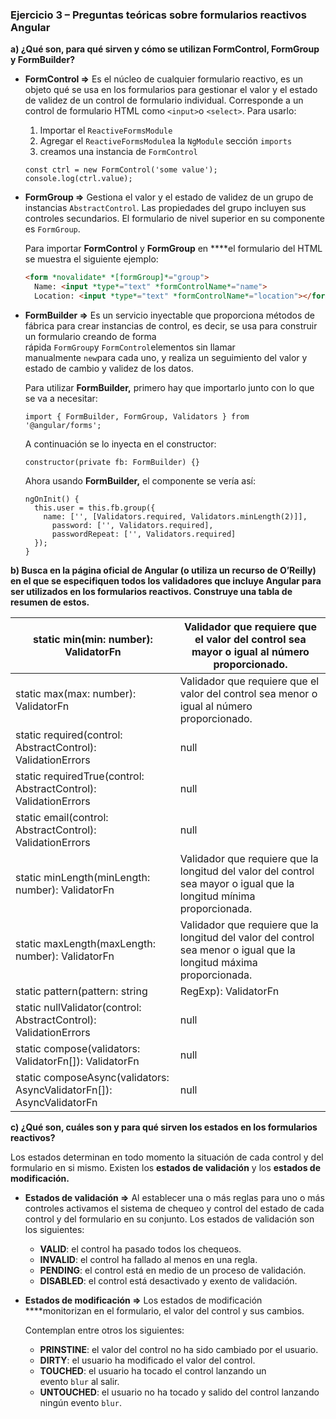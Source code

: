 ### Ejercicio 3 – Preguntas teóricas sobre formularios reactivos Angular

**a) ¿Qué son, para qué sirven y cómo se utilizan FormControl, FormGroup y FormBuilder?**

- **FormControl ⇒**  Es el núcleo de cualquier formulario reactivo, es un objeto qué se usa en los formularios para gestionar el valor y el estado de validez de un control de formulario individual. Corresponde a un control de formulario HTML como `<input>`o `<select>`.  Para usarlo:
    
    
    1. Importar el `ReactiveFormsModule`
    2. Agregar el `ReactiveFormsModule`a la `NgModule` sección `imports`
    3. creamos una instancia de `FormControl`
    
    ```tsx
    const ctrl = new FormControl('some value');
    console.log(ctrl.value);
    ```
    
- **FormGroup ⇒** Gestiona el valor y el estado de validez de un grupo de instancias `AbstractControl`. Las propiedades del grupo incluyen sus controles secundarios. El formulario de nivel superior en su componente es `FormGroup`.
    
    
    Para importar  **FormControl** y **FormGroup** en ****el formulario del HTML se muestra el siguiente ejemplo:
    
    ```html
    <form *novalidate* *[formGroup]*="group">
      Name: <input *type*="text" *formControlName*="name">
      Location: <input *type*="text" *formControlName*="location"></form>
    ```
    

- **FormBuilder ⇒**  Es un servicio inyectable que proporciona métodos de fábrica para crear instancias de control, es decir, se usa para construir un formulario creando de forma rápida `FormGroup`y `FormControl`elementos sin llamar manualmente `new`para cada uno, y  realiza un seguimiento del valor y estado de cambio y validez de los datos.
    
    Para utilizar  **FormBuilder,** primero hay que importarlo junto con lo que se va  a necesitar:
    
    ```tsx
    import { FormBuilder, FormGroup, Validators } from '@angular/forms';
    ```
    
    A continuación se  lo inyecta en el constructor:
    
    ```tsx
    constructor(private fb: FormBuilder) {}
    ```
    
    Ahora usando **FormBuilder,** el componente  se vería así:
    
    ```tsx
    ngOnInit() {
      this.user = this.fb.group({
        name: ['', [Validators.required, Validators.minLength(2)]],
          password: ['', Validators.required],
          passwordRepeat: ['', Validators.required]
      });
    }
    ```
    

**b) Busca en la página oficial de Angular (o utiliza un recurso de O’Reilly) en el que se especifiquen todos los validadores que incluye Angular para ser utilizados en los formularios reactivos. Construye una tabla de resumen de estos.**

|  static min(min: number): ValidatorFn | Validador que requiere que el valor del control sea mayor o igual al número proporcionado. |
| --- | --- |
| static max(max: number): ValidatorFn | Validador que requiere que el valor del control sea menor o igual al número proporcionado. |
| static required(control: AbstractControl): ValidationErrors | null | El validador que requiere el control tiene un valor no vacío. |
| static requiredTrue(control: AbstractControl): ValidationErrors | null | Validador que requiere que el valor del control sea verdadero. Este validador se usa comúnmente para las casillas de verificación requeridas. |
| static email(control: AbstractControl): ValidationErrors | null | Validador que requiere que el valor del control pase una prueba de validación por correo electrónico. |
| static minLength(minLength: number): ValidatorFn | Validador que requiere que la longitud del valor del control sea mayor o igual que la longitud mínima proporcionada. |
| static maxLength(maxLength: number): ValidatorFn | Validador que requiere que la longitud del valor del control sea menor o igual que la longitud máxima proporcionada. |
| static pattern(pattern: string | RegExp): ValidatorFn | Validador que requiere que el valor del control coincida con un patrón de expresiones regulares. |
| static nullValidator(control: AbstractControl): ValidationErrors | null | Validador que no realiza ninguna operación. |
| static compose(validators: ValidatorFn[]): ValidatorFn | null | Compone varios validadores en una única función que devuelva la unión de los mapas de error individuales para el control proporcionado. |
| static composeAsync(validators: AsyncValidatorFn[]): AsyncValidatorFn | null | Componga varios validadores asíncronos en una única función que devuelva la unión de los objetos de error individuales para el control proporcionado. |

**c) ¿Qué son, cuáles son y para qué sirven los estados en los formularios reactivos?**

Los estados determinan en todo momento la situación de cada control y del formulario en si mismo. Existen los **estados de validación** y los **estados de modificación.**

- **Estados de validación ⇒**  Al establecer una o más reglas para uno o más controles activamos el sistema de chequeo y control del estado de cada control y del formulario en su conjunto. Los estados de validación son los siguientes:
    - **VALID**: el control ha pasado todos los chequeos.
    - **INVALID**: el control ha fallado al menos en una regla.
    - **PENDING**: el control está en medio de un proceso de validación.
    - **DISABLED**: el control está desactivado y exento de validación.
    
- **Estados de modificación ⇒** Los estados de modificación ****monitorizan en el formulario, el valor del control y sus cambios.
    
    Contemplan entre otros los siguientes:
    
    - **PRINSTINE**: el valor del control no ha sido cambiado por el usuario.
    - **DIRTY**: el usuario ha modificado el valor del control.
    - **TOUCHED**: el usuario ha tocado el control lanzando un evento `blur` al salir.
    - **UNTOUCHED**: el usuario no ha tocado y salido del control lanzando ningún evento `blur`.